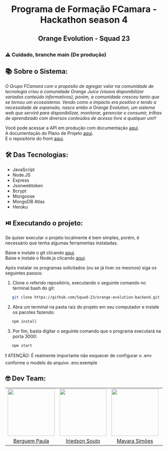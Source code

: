 <div align="center">
 <h1>Programa de Formação FCamara - Hackathon season 4</h1>
 <h2>Orange Evolution - Squad 23<h2>
</div>

### :warning: Cuidado, branche main (De produção)

## :books: Sobre o Sistema:
*O Grupo FCamara com o propósito de agregar valor na comunidade de tecnologia criou a comunidade Orange Juice (visava disponibilizar variados conteúdo informativos), porém, a comunidade cresceu tanto que se tornou um ecossistema. Vendo como o impacto era positivo e tendo a necessidade de expansão, nasce então a Orange Evolution, um sistema web que servirá para disponibilizar, monitorar, gerenciar e consumir, trilhas de aprendizado com diversos conteúdos de acesso livre a qualquer um!!*

Você pode acessar a API em produção com documentação [aqui](https://orange-evolution-squad23.herokuapp.com/).<br>
A documentação do Plano de Projeto [aqui](https://docs.google.com/document/d/1TTgzUW7h4axkqWaC1QBgf29GS2jSNTXJKlgWENJ8HYs/edit).<br>
E o repositório do front [aqui](https://github.com/Squad-23/orange-evolution-frontend).<br>

## :hammer_and_wrench: Das Tecnologias:

- JavaScript
- Node.JS
- Express
- Jsonwebtoken
- Bcrypt
- Mongoose
- MongoDB Atlas
- Heroku

## :play_or_pause_button: Executando o projeto:

Se quiser executar o projeto localmente é bem simples, porém, é necessário que tenha algumas ferramentas instaladas.

Baixe e instale o git clicando [aqui](https://git-scm.com/downloads).<br>
Baixe e instale o Node.js clicando [aqui](https://nodejs.org/en/download/).<br>

Após instalar os programas solicitados (ou se já tiver os mesmos) siga os seguintes passos:

1. Clone o referido repositório, executando o seguinte comando no terminal bash do git:
```sh
   git clone https://github.com/Squad-23/orange-evolution-backend.git
```

2. Abra um terminal na pasta raiz do projeto em seu computador e instale os pacotes fazendo:
```sh
   npm install
```

3. Por fim, basta digitar o seguinte comando que o programa executará na porta 3000:
```sh
   npm start
```

:exclamation: ATENÇÃO: É realmente importante não esquecer de configurar o .env conforme o modelo do arquivo .env.exemple

## :nerd_face: Dev Team:
<div align="center">
  <table>
      <tr align="center">
          <td>
              <img src="https://avatars.githubusercontent.com/u/15823063?v=4" height="150px">
          </td>
          <td>
              <img src="https://avatars.githubusercontent.com/u/81063513?v=4" height="150px"></td>
          </td>
          <td>
              <img src="https://avatars.githubusercontent.com/u/99076574?v=4" height="150px"></td>
          </td>
          <td>
              <img src="https://avatars.githubusercontent.com/u/63216809?v=4" height="150px"></td>
          </td>
      </tr>
      <tr align="center">
          <td>
          <a href="https://github.com/paulaberguem">Berguem Paula</a>
          </td>
          <td>
          <a href="https://github.com/IriedsonSouto">Iriedson Souto</a>
          </td>
          <td>
          <a href="https://github.com/majhara">Mayara Simões</a>
          </td>
          <td>
          <a href="https://github.com/Rian-Aquino">Rian Aquino</a>
          </td>
      </tr>
  </table>
</div>


